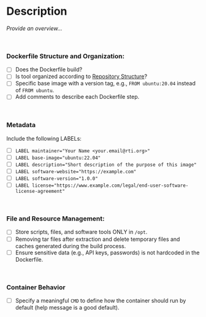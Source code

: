 # Description
_Provide an overview..._

<br>


### Dockerfile Structure and Organization:
- [ ] Does the Dockerfile build?
- [ ] Is tool organized according to [Repository Structure](https://github.com/RTIInternational/biocloud_docker_tools/blob/master/README.md#repository-structure)? 
- [ ] Specific base image with a version tag, e.g., `FROM ubuntu:20.04` instead of `FROM ubuntu`.
- [ ] Add comments to describe each Dockerfile step.

<br>

### Metadata
Include the following LABELs:
- [ ] `LABEL maintainer="Your Name <your.email@rti.org>"`
- [ ] `LABEL base-image="ubuntu:22.04"`
- [ ] `LABEL description="Short description of the purpose of this image"`
- [ ] `LABEL software-website="https://example.com"`
- [ ] `LABEL software-version="1.0.0"`
- [ ] `LABEL license="https://www.example.com/legal/end-user-software-license-agreement"`

<br>

### File and Resource Management:
- [ ] Store scripts, files, and software tools ONLY in `/opt`. 
- [ ] Removing tar files after extraction and delete temporary files and caches generated during the build process.
- [ ] Ensure sensitive data (e.g., API keys, passwords) is not hardcoded in the Dockerfile.

<br>

### Container Behavior 
- [ ] Specify a meaningful `CMD` to define how the container should run by default (help message is a good default).
